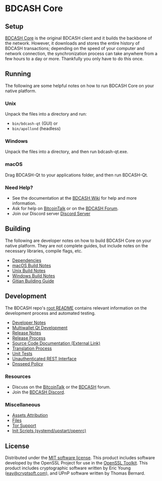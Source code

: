 BDCASH Core
=============

Setup
---------------------
[BDCASH Core](http://bdcash.org/wallet) is the original BDCASH client and it builds the backbone of the network. However, it downloads and stores the entire history of BDCASH transactions; depending on the speed of your computer and network connection, the synchronization process can take anywhere from a few hours to a day or more. Thankfully you only have to do this once.

Running
---------------------
The following are some helpful notes on how to run BDCASH Core on your native platform.

### Unix

Unpack the files into a directory and run:

- `bin/bdcash-qt` (GUI) or
- `bin/apollond` (headless)

### Windows

Unpack the files into a directory, and then run bdcash-qt.exe.

### macOS

Drag BDCASH-Qt to your applications folder, and then run BDCASH-Qt.

### Need Help?

* See the documentation at the [BDCASH Wiki](https://github.com/BDCASH-Project/BDCASH/wiki)
for help and more information.
* Ask for help on [BitcoinTalk](https://bitcointalk.org/index.php?topic=1262920.0) or on the [BDCASH Forum](http://forum.bdcash.org/).
* Join our Discord server [Discord Server](https://discord.bdcash.org)

Building
---------------------
The following are developer notes on how to build BDCASH Core on your native platform. They are not complete guides, but include notes on the necessary libraries, compile flags, etc.

- [Dependencies](dependencies.md)
- [macOS Build Notes](build-osx.md)
- [Unix Build Notes](build-unix.md)
- [Windows Build Notes](build-windows.md)
- [Gitian Building Guide](gitian-building.md)

Development
---------------------
The BDCASH repo's [root README](/README.md) contains relevant information on the development process and automated testing.

- [Developer Notes](developer-notes.md)
- [Multiwallet Qt Development](multiwallet-qt.md)
- [Release Notes](release-notes.md)
- [Release Process](release-process.md)
- [Source Code Documentation (External Link)](https://www.fuzzbawls.pw/bdcash/doxygen/)
- [Translation Process](translation_process.md)
- [Unit Tests](unit-tests.md)
- [Unauthenticated REST Interface](REST-interface.md)
- [Dnsseed Policy](dnsseed-policy.md)

### Resources
* Discuss on the [BitcoinTalk](https://bitcointalk.org/index.php?topic=1262920.0) or the [BDCASH](http://forum.bdcash.org/) forum.
* Join the [BDCASH Discord](https://discord.bdcash.org).

### Miscellaneous
- [Assets Attribution](assets-attribution.md)
- [Files](files.md)
- [Tor Support](tor.md)
- [Init Scripts (systemd/upstart/openrc)](init.md)

License
---------------------
Distributed under the [MIT software license](/COPYING).
This product includes software developed by the OpenSSL Project for use in the [OpenSSL Toolkit](https://www.openssl.org/). This product includes
cryptographic software written by Eric Young ([eay@cryptsoft.com](mailto:eay@cryptsoft.com)), and UPnP software written by Thomas Bernard.
